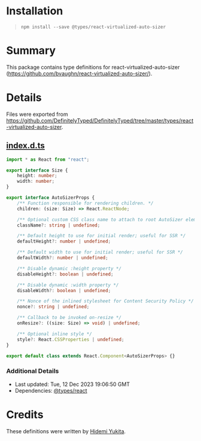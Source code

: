 # Installation
> `npm install --save @types/react-virtualized-auto-sizer`

# Summary
This package contains type definitions for react-virtualized-auto-sizer (https://github.com/bvaughn/react-virtualized-auto-sizer/).

# Details
Files were exported from https://github.com/DefinitelyTyped/DefinitelyTyped/tree/master/types/react-virtualized-auto-sizer.
## [index.d.ts](https://github.com/DefinitelyTyped/DefinitelyTyped/tree/master/types/react-virtualized-auto-sizer/index.d.ts)
````ts
import * as React from "react";

export interface Size {
    height: number;
    width: number;
}

export interface AutoSizerProps {
    /** Function responsible for rendering children. */
    children: (size: Size) => React.ReactNode;

    /** Optional custom CSS class name to attach to root AutoSizer element.    */
    className?: string | undefined;

    /** Default height to use for initial render; useful for SSR */
    defaultHeight?: number | undefined;

    /** Default width to use for initial render; useful for SSR */
    defaultWidth?: number | undefined;

    /** Disable dynamic :height property */
    disableHeight?: boolean | undefined;

    /** Disable dynamic :width property */
    disableWidth?: boolean | undefined;

    /** Nonce of the inlined stylesheet for Content Security Policy */
    nonce?: string | undefined;

    /** Callback to be invoked on-resize */
    onResize?: ((size: Size) => void) | undefined;

    /** Optional inline style */
    style?: React.CSSProperties | undefined;
}

export default class extends React.Component<AutoSizerProps> {}

````

### Additional Details
 * Last updated: Tue, 12 Dec 2023 19:06:50 GMT
 * Dependencies: [@types/react](https://npmjs.com/package/@types/react)

# Credits
These definitions were written by [Hidemi Yukita](https://github.com/otofu-square).
